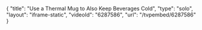 {
    "title": "Use a Thermal Mug to Also Keep Beverages Cold",
    "type": "solo",
    "layout": "iframe-static",
    "videoId": "6287586",
    "url": "\/tvpembed\/6287586"
}